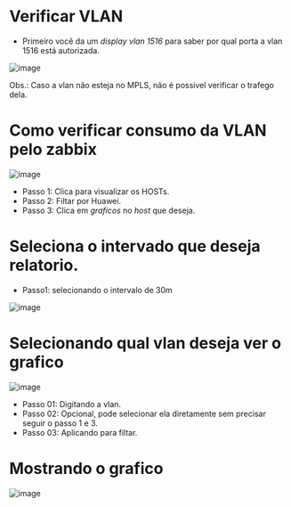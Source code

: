 # Verificar VLAN 

- Primeiro você da um *display vlan 1516* para saber por qual porta a vlan 1516 está autorizada.

![image](https://github.com/user-attachments/assets/80d4d576-646b-4fb1-9aac-c4a4924299da)


Obs.: Caso a vlan não esteja no MPLS, não é possivel verificar o trafego dela.




# Como verificar consumo da VLAN pelo zabbix



![image](https://github.com/user-attachments/assets/07837412-a7a4-4c86-9bce-ce856bd1fdbd)

- Passo 1: Clica para visualizar os HOSTs.
- Passo 2: Filtar por Huawei.
- Passo 3: Clica em *graficos* no *host* que deseja.
  

# Seleciona o intervado que deseja relatorio.

- Passo1: selecionando o intervalo de 30m
  
![image](https://github.com/user-attachments/assets/354c2aaf-fb13-4ef6-8569-449ebf149d41)


# Selecionando qual vlan deseja ver o grafico

![image](https://github.com/user-attachments/assets/0d2c2cbe-dada-402d-b213-809638db6760)

- Passo 01: Digitando a vlan.
- Passo 02: Opcional, pode selecionar ela diretamente sem precisar seguir o passo 1 e 3.
- Passo 03: Aplicando para filtar.

# Mostrando o grafico

![image](https://github.com/user-attachments/assets/2de49a51-1f58-4fd0-83b5-b02eece82a66)
